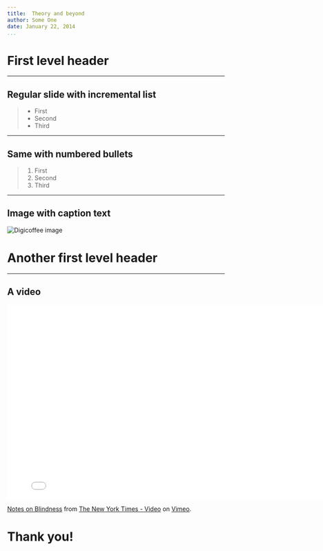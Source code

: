 ```yaml
---
title:  Theory and beyond
author: Some One
date: January 22, 2014
...
```



# First level header

-------

## Regular slide with incremental list
>- First
>- Second
>- Third

-------

## Same with numbered bullets
>1. First
>2. Second
>3. Third

-------

## Image with caption text

![Digicoffee image](http://fc06.deviantart.net/fs70/f/2013/153/2/6/digi_coffee_by_theanimalfan90-d67mr4o.png)



# Another first level header

-------

## A video

<iframe src="//player.vimeo.com/video/84336261" width="800" height="450" frameborder="0" webkitallowfullscreen mozallowfullscreen allowfullscreen></iframe> <p><a href="http://vimeo.com/84336261">Notes on Blindness</a> from <a href="http://vimeo.com/newyorktimes">The New York Times - Video</a> on <a href="https://vimeo.com">Vimeo</a>.</p>

# Thank you!